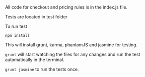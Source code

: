 All code for checkout and pricing rules is in the index.js file.

Tests are located in test folder

To run test

`npm install`

This will install grunt, karma, phantomJS and jasmine for testing.

`grunt` will start watching the files for any changes and run the test automatically in the terminal.

`grunt jasmine` to run the tests once.
